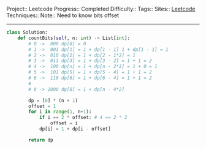 Project:: Leetcode
Progress:: Completed
Difficulty:: 
Tags:: 
Sites:: [Leetcode]()
Techniques:: 
Note:: Need to know bits offset

---

```python
class Solution:
    def countBits(self, n: int) -> List[int]:
        # 0 ->  000 dp[0] = 0
        # 1 ->  001 dp[1] = 1 + dp[1 - 1] 1 + dp[1 - 1] = 1
        # 2 ->  010 dp[2] = 1 + dp[2 - 1*2] = 1
        # 3 ->  011 dp[3] = 1 + dp[3 - 2] = 1 + 1 = 2
        # 4 ->  100 dp[n] = 1 + dp[n - 2*2] = 1 + 0 = 1
        # 5 ->  101 dp[5] = 1 + dp[5 - 4] = 1 + 1 = 2
        # 6 ->  110 dp[6] = 1 + dp[6 - 4] = 1 + 1 = 2
        #
        # 8 -> 1000 dp[8] = 1 + dp[n - 4*2]

        dp = [0] * (n + 1)
        offset = 1
        for i in range(1, n+1):
            if i == 2 * offset: # 4 == 2 * 2
                offset = i
            dp[i] = 1 + dp[i - offset]

        return dp
```
